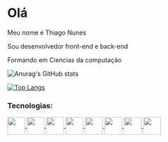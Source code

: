  # Olá

<p>Meu nome é Thiago Nunes<p>

Sou desenvolvedor front-end e back-end

Formando em Ciencias da computação
  

 ![Anurag's GitHub stats](https://github-readme-stats.vercel.app/api?username=Thiago3600&count_private=true)
 
 [![Top Langs](https://github-readme-stats.vercel.app/api/top-langs/?username=Thiago3600&layout=compact)](https://github.com/Thiago3600/github-readme-stats)

 
<div>
 <h3>Tecnologias:</h3>
 <a href="https://developer.mozilla.org/pt-BR/docs/Web/HTML">
  <img align="center" width="40" height="40" src="https://cdn.jsdelivr.net/gh/devicons/devicon/icons/html5/html5-original.svg" />
 </a>
 <a href="https://developer.mozilla.org/pt-BR/docs/Web/CSS">
  <img align="center" width="40" height="40" src="https://cdn.jsdelivr.net/gh/devicons/devicon/icons/css3/css3-original-wordmark.svg" />
 </a>
 <a href="https://developer.mozilla.org/pt-BR/docs/Web/JavaScript">
  <img align="center" width="40" height="40" src="https://cdn.jsdelivr.net/gh/devicons/devicon/icons/javascript/javascript-original.svg" />
 </a>
 <a href="https://reactnative.dev/">
  <img align="center" width="40" height="40" src="https://cdn.jsdelivr.net/gh/devicons/devicon/icons/react/react-original.svg" />
 </a>
 <a href="https://developer.android.com/studio">
  <img align="center" width="40" height="40" src="https://cdn.jsdelivr.net/gh/devicons/devicon/icons/android/android-plain-wordmark.svg" />
 </a>
 <a href="https://www.java.com/pt-BR/">
  <img align="center" width="40" height="40" src="https://cdn.jsdelivr.net/gh/devicons/devicon/icons/java/java-original-wordmark.svg" />
 </a>
 <a href="https://www.cplusplus.com/">
  <img align="center" width="40" height="40" src="https://cdn.jsdelivr.net/gh/devicons/devicon/icons/cplusplus/cplusplus-original.svg" />
 </a>
 <a href="https://www.arduino.cc/">
  <img align="center" width="40" height="40" src="https://cdn.jsdelivr.net/gh/devicons/devicon/icons/arduino/arduino-original-wordmark.svg" />
 </a>
</div>

<!---
Thiago3600/Thiago3600 is a ✨ special ✨ repository because its `README.md` (this file) appears on your GitHub profile.
You can click the Preview link to take a look at your changes.
--->
